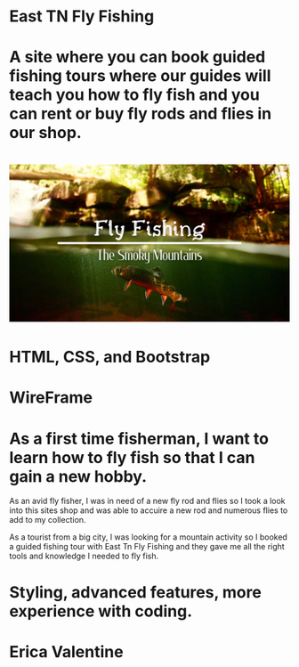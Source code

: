 # East TN Fly Fishing
# A site where you can book guided fishing tours where our guides will teach you how to fly fish and you can rent or buy fly rods and flies in our shop.
# ![alt text](images/Fly-Fishing-The-Smoky-Mountains.jpg)
# HTML, CSS, and Bootstrap
# WireFrame
# As a first time fisherman, I want to learn how to fly fish so that I can gain a new hobby.

As an avid fly fisher, I was in need of a new fly rod and flies so I took a look into this sites shop and was able to accuire a new rod and numerous flies to add to my collection.

As a tourist from a big city, I was looking for a mountain activity so I booked a guided fishing tour with East Tn Fly Fishing and they gave me all the right tools and knowledge I needed to fly fish.
# Styling, advanced features, more experience with coding.
# Erica Valentine